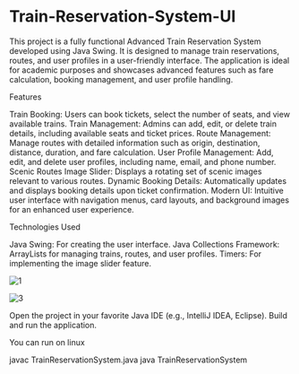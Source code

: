 # Train-Reservation-System-UI
This project is a fully functional Advanced Train Reservation System developed using Java Swing. It is designed to manage train reservations, routes, and user profiles in a user-friendly interface. The application is ideal for academic purposes and showcases advanced features such as fare calculation, booking management, and user profile handling.

Features

Train Booking: Users can book tickets, select the number of seats, and view available trains.
Train Management: Admins can add, edit, or delete train details, including available seats and ticket prices.
Route Management: Manage routes with detailed information such as origin, destination, distance, duration, and fare calculation.
User Profile Management: Add, edit, and delete user profiles, including name, email, and phone number.
Scenic Routes Image Slider: Displays a rotating set of scenic images relevant to various routes.
Dynamic Booking Details: Automatically updates and displays booking details upon ticket confirmation.
Modern UI: Intuitive user interface with navigation menus, card layouts, and background images for an enhanced user experience.

Technologies Used

Java Swing: For creating the user interface.
Java Collections Framework: ArrayLists for managing trains, routes, and user profiles.
Timers: For implementing the image slider feature.


![1](https://github.com/user-attachments/assets/c9f42d21-e512-4c65-9e42-0441c6269f89)


![3](https://github.com/user-attachments/assets/8cb8d332-f2c0-4200-9e41-164c025d1462)


Open the project in your favorite Java IDE (e.g., IntelliJ IDEA, Eclipse).
Build and run the application.

You can run on linux

  javac TrainReservationSystem.java
  java TrainReservationSystem
   

